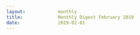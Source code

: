 ```yaml
---
layout:            monthly
title:             Monthly Digest February 2019
date:              2019-02-01
---
```

